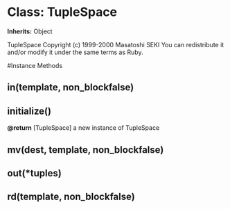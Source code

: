 # Class: TupleSpace
**Inherits:** Object
    

TupleSpace Copyright (c) 1999-2000 Masatoshi SEKI You can redistribute it
and/or modify it under the same terms as Ruby.



#Instance Methods
## in(template, non_blockfalse) [](#method-i-in)

## initialize() [](#method-i-initialize)

**@return** [TupleSpace] a new instance of TupleSpace

## mv(dest, template, non_blockfalse) [](#method-i-mv)

## out(*tuples) [](#method-i-out)

## rd(template, non_blockfalse) [](#method-i-rd)

